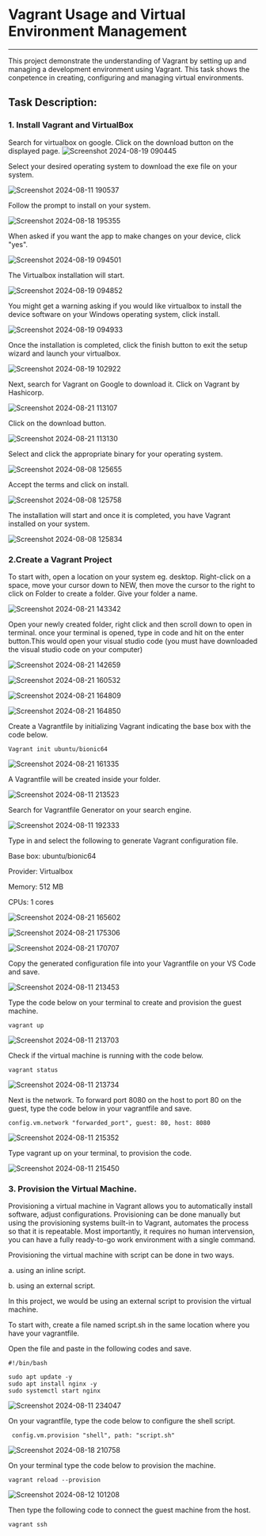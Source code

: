 # Vagrant Usage and Virtual Environment Management
--------------------------------------------------
This project demonstrate the understanding of Vagrant by setting up and managing a development environment using Vagrant. This task shows the conpetence in creating, configuring and managing virtual environments. 
## Task Description:
### 1. Install Vagrant and VirtualBox
   
Search for virtualbox on google. Click on the download button on the displayed page.
 ![Screenshot 2024-08-19 090445](https://github.com/user-attachments/assets/9bb04cb0-928e-4f43-8551-1d0c5ac102c7)

Select your desired operating system to download the exe file on your system.

![Screenshot 2024-08-11 190537](https://github.com/user-attachments/assets/19bd9802-a42d-4347-a214-19a5dafab034)

Follow the prompt to install on your system.

![Screenshot 2024-08-18 195355](https://github.com/user-attachments/assets/0317cf98-2e2e-4081-82cf-516870d3bf27)

When asked if you want the app to make changes on your device, click "yes".

![Screenshot 2024-08-19 094501](https://github.com/user-attachments/assets/194ce982-46e4-42cc-a4e8-379a705bb0d0)

The Virtualbox installation will start.

![Screenshot 2024-08-19 094852](https://github.com/user-attachments/assets/ed51a57b-6676-48aa-af25-366ed8888177)

You might get a warning asking if you would like virtualbox to install the device software on your Windows operating system, click install. 


![Screenshot 2024-08-19 094933](https://github.com/user-attachments/assets/ba7c2330-66a0-45a4-9500-c84ded3ec1fd)

Once the installation is completed, click the finish button to exit the setup wizard and launch your virtualbox.

![Screenshot 2024-08-19 102922](https://github.com/user-attachments/assets/8f4c21cb-82e1-4be6-8a72-2e7237114c21)

Next, search for Vagrant on Google to download it. Click on Vagrant by Hashicorp.

![Screenshot 2024-08-21 113107](https://github.com/user-attachments/assets/ea89efb3-0251-4412-a427-5a7b5957c4f7)

Click on the download button.

![Screenshot 2024-08-21 113130](https://github.com/user-attachments/assets/2f25fed3-d7e6-40be-adb2-af0f49cdc91b)

Select and click the appropriate binary for your operating system.

![Screenshot 2024-08-08 125655](https://github.com/user-attachments/assets/b94f5626-2df4-42ec-a24f-88c6e4d9d6e9)

Accept the terms and click on install.

![Screenshot 2024-08-08 125758](https://github.com/user-attachments/assets/8a543639-f3f6-4edc-9086-6bc00a8c524f)

The installation will start and once it is completed, you have Vagrant installed on your system.

![Screenshot 2024-08-08 125834](https://github.com/user-attachments/assets/72a3286a-1fd2-421d-b90e-9fc8ae4eda0f)

### 2.Create a Vagrant Project 

To start with, open a location on your system eg. desktop. Right-click on a space, move your cursor down to NEW, then move the cursor to the right to click on Folder to create a folder. Give your folder a name.

![Screenshot 2024-08-21 143342](https://github.com/user-attachments/assets/a5ae174f-c5d0-43b2-90bb-35c42f449b10)

Open your newly created folder, right click and then scroll down to open in terminal. once your terminal is opened, type in code and hit on the enter button.This would open your visual studio code (you must have downloaded the visual studio code on your computer)

![Screenshot 2024-08-21 142659](https://github.com/user-attachments/assets/7497015c-d53d-42a3-9f8b-6284df854766)

![Screenshot 2024-08-21 160532](https://github.com/user-attachments/assets/89dd71cb-25d4-4c6e-a2dd-b89364955ea4)

![Screenshot 2024-08-21 164809](https://github.com/user-attachments/assets/6d8bedc3-d261-45bf-a495-42a163e646dd)

![Screenshot 2024-08-21 164850](https://github.com/user-attachments/assets/a22580cd-f0aa-4a82-9499-6dc7bb7cdaa5)


Create a Vagrantfile by initializing Vagrant indicating the base box with the code below.

``` 
Vagrant init ubuntu/bionic64
```
![Screenshot 2024-08-21 161335](https://github.com/user-attachments/assets/24f27a10-0806-44c7-9113-6cc4249bf13d)

A Vagrantfile will be created inside your folder.

![Screenshot 2024-08-11 213523](https://github.com/user-attachments/assets/4c2bc116-b18c-459e-a7e2-4d60b545f642)

Search for Vagrantfile Generator on your search engine.


![Screenshot 2024-08-11 192333](https://github.com/user-attachments/assets/06899ed3-66fe-4c94-8127-b0aaad381774)

Type in and select the following to generate Vagrant configuration file.

Base box: ubuntu/bionic64

Provider: Virtualbox

Memory: 512 MB

CPUs: 1 cores

![Screenshot 2024-08-21 165602](https://github.com/user-attachments/assets/c432af28-52cb-4aff-9dbd-3b9e6bc2f9af)



![Screenshot 2024-08-21 175306](https://github.com/user-attachments/assets/c249ac28-e8c0-43b7-abc3-4105c20ca326)



![Screenshot 2024-08-21 170707](https://github.com/user-attachments/assets/319e089c-2124-4955-9df6-3f7d90281030)

Copy the generated configuration file into your Vagrantfile on your VS Code and save.

![Screenshot 2024-08-11 213453](https://github.com/user-attachments/assets/05472675-8432-4a27-a512-41dc7ba8e370)

Type the code below on your terminal to create and provision the guest machine.

```
vagrant up
 ```

![Screenshot 2024-08-11 213703](https://github.com/user-attachments/assets/cf0d6497-e1a5-49e4-ac77-5ef7c27fc027)

Check if the virtual machine is running with the code below.

```
vagrant status
```
![Screenshot 2024-08-11 213734](https://github.com/user-attachments/assets/eeb4ab86-6c3f-4d28-9d91-4990a67e96d5)

Next is the network. To forward port 8080 on the host to port 80 on the guest, type the code below in your vagrantfile and save.

```
config.vm.network "forwarded_port", guest: 80, host: 8080
```

![Screenshot 2024-08-11 215352](https://github.com/user-attachments/assets/bfcbbca6-e11b-4115-abb5-a1fdc4dded35)

Type vagrant up on your terminal, to provision the code.

![Screenshot 2024-08-11 215450](https://github.com/user-attachments/assets/8438b3b6-9476-4696-995d-5e51dc49683f)

### 3. Provision the Virtual Machine.

Provisioning a virtual machine in Vagrant allows you to automatically install software, adjust configurations. Provisioning can be done manually but using the provisioning systems built-in to Vagrant, automates the process so that it is repeatable. Most importantly, it requires no human intervension, you can have a fully ready-to-go work environment with a single command.

Provisioning the virtual machine with script can be done in two ways.

a. using an inline script.

b. using an external script. 

In this project, we would be using an external script to provision the virtual machine.

To start with, create a file named script.sh in the same location where you have your vagrantfile.

Open the file and paste in the following codes and save.

```
#!/bin/bash

sudo apt update -y
sudo apt install nginx -y
sudo systemctl start nginx
```
![Screenshot 2024-08-11 234047](https://github.com/user-attachments/assets/9b27502e-68fd-415f-8197-1717b96da2a5)

On your vagrantfile, type the code below to configure the shell script.

```
 config.vm.provision "shell", path: "script.sh"
```
![Screenshot 2024-08-18 210758](https://github.com/user-attachments/assets/ed4b698c-c667-4d90-bdb6-e1ba00dafae3)

On your terminal type the code below to provision the machine.

```
vagrant reload --provision
```
![Screenshot 2024-08-12 101208](https://github.com/user-attachments/assets/2fba0988-8d71-4330-82b4-ef5a284d52e3)

Then type the following code to connect the guest machine from the host.

```
vagrant ssh
```

























